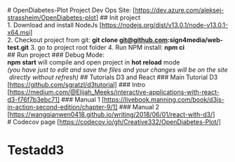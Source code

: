 # OpenDiabetes-Plot
Project Dev Ops Site: [https://dev.azure.com/aleksej-strassheim/OpenDiabetes-plot]
## Init project
1. Download and install NodeJs [https://nodejs.org/dist/v13.0.1/node-v13.0.1-x64.msi]
2. Checkout project from git: __git clone git@github.com:sign4media/web-test.git__
3. go to project root folder
4. Run NPM install: __npm ci__
## Run project
### Debug Mode: 
__npm start__ will compile and open project in __hot reload__ mode 
_(you have just to edit and save the files and your changes will be on the site directly without refresh)_
## Tutorials D3 and React
### Main Tutorial D3
[https://github.com/sgratzl/d3tutorial]
### Intro
[https://medium.com/@Elijah_Meeks/interactive-applications-with-react-d3-f76f7b3ebc71]
### Manual 1
[https://livebook.manning.com/book/d3js-in-action-second-edition/chapter-9/1]
### Manual 2
[https://wangqianwen0418.github.io/writing/2018/06/01/react-with-d3/]
# Codecov page
[https://codecov.io/gh/Creative332/OpenDiabetes-Plot/]
# Testadd3
